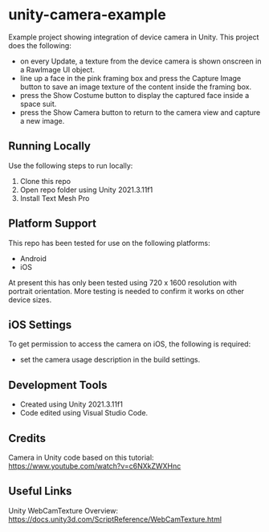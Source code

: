 # unity-camera-example
Example project showing integration of device camera in Unity. This project does the following:
- on every Update, a texture from the device camera is shown onscreen in a RawImage UI object.
- line up a face in the pink framing box and press the Capture Image button to save an image texture of the content inside the framing box.
- press the Show Costume button to display the captured face inside a space suit.
- press the Show Camera button to return to the camera view and capture a new image.

## Running Locally
Use the following steps to run locally:
1. Clone this repo
2. Open repo folder using Unity 2021.3.11f1
3. Install Text Mesh Pro

## Platform Support
This repo has been tested for use on the following platforms:
- Android
- iOS

At present this has only been tested using 720 x 1600 resolution with portrait orientation. More testing is needed to confirm it works on other device sizes.

## iOS Settings
To get permission to access the camera on iOS, the following is required:
- set the camera usage description in the build settings.

## Development Tools
- Created using Unity 2021.3.11f1
- Code edited using Visual Studio Code.

## Credits
Camera in Unity code based on this tutorial:
https://www.youtube.com/watch?v=c6NXkZWXHnc

## Useful Links
Unity WebCamTexture Overview:
https://docs.unity3d.com/ScriptReference/WebCamTexture.html